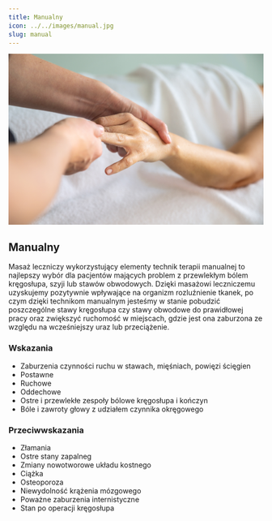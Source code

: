 ```yaml
---
title: Manualny
icon: ../../images/manual.jpg
slug: manual
---
```


![Zdjęcie masażu](../../images/manual.jpg)

## Manualny

Masaż leczniczy wykorzystujący elementy technik terapii manualnej to najlepszy wybór dla pacjentów mających problem z przewlekłym bólem kręgosłupa, szyji lub stawów obwodowych. Dzięki masażowi leczniczemu uzyskujemy pozytywnie wpływające na organizm rozluźnienie tkanek, po czym dzięki technikom manualnym jesteśmy w stanie pobudzić poszczególne stawy kręgosłupa czy stawy obwodowe do prawidłowej pracy oraz zwiększyć ruchomość w miejscach, gdzie jest ona zaburzona ze względu na wcześniejszy uraz lub przeciążenie.

### Wskazania

-   Zaburzenia czynności ruchu w stawach, mięśniach, powięzi ścięgien
-   Postawne
-   Ruchowe
-   Oddechowe
-   Ostre i przewlekłe zespoły bólowe kręgosłupa i kończyn
-   Bóle i zawroty głowy z udziałem czynnika okręgowego

### Przeciwwskazania

-   Złamania
-   Ostre stany zapalneg
-   Zmiany nowotworowe układu kostnego
-   Ciążka
-   Osteoporoza
-   Niewydolność krążenia mózgowego
-   Poważne zaburzenia internistyczne
-   Stan po operacji kręgosłupa
